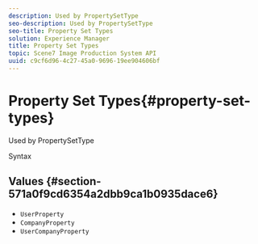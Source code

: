 ```yaml
---
description: Used by PropertySetType
seo-description: Used by PropertySetType
seo-title: Property Set Types
solution: Experience Manager
title: Property Set Types
topic: Scene7 Image Production System API
uuid: c9cf6d96-4c27-45a0-9696-19ee904606bf
---
```


# Property Set Types{#property-set-types}

Used by PropertySetType

 Syntax 

## Values {#section-571a0f9cd6354a2dbb9ca1b0935dace6}

* `UserProperty` 
* `CompanyProperty` 
* `UserCompanyProperty`


